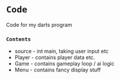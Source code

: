 # `Code`
Code for my darts program
### `Contents`
* source - int main, taking user input etc
* Player - contains player data etc.
* Game - contains gameplay loop / ai logic
* Menu - contains fancy display stuff
